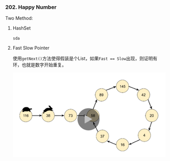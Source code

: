 ### 202. Happy Number



Two Method:

1. HashSet

   `sda`

2. Fast Slow Pointer

   使用`getNext()`方法使得假装是个List，如果`Fast == Slow`出现，则证明有环，也就是数字开始重复。

   ![1](1.png)

   